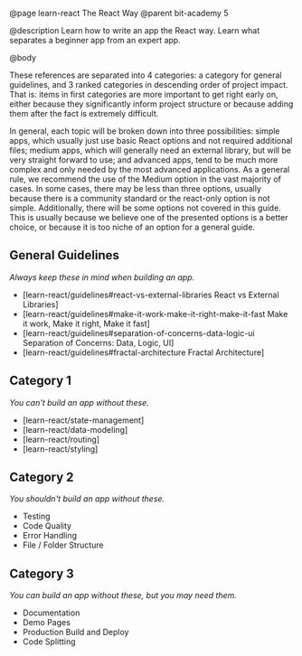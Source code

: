 @page learn-react The React Way
@parent bit-academy 5

@description Learn how to write an app the React way. Learn what separates a beginner app from an expert app.

@body

These references are separated into 4 categories: a category for general guidelines, and 3 ranked categories in descending order of project impact. That is: items in first categories are more important to get right early on, either because they significantly inform project structure or because adding them after the fact is extremely difficult.

In general, each topic will be broken down into three possibilities: simple apps, which usually just use basic React options and not required additional files; medium apps, which will generally need an external library, but will be very straight forward to use; and advanced apps, tend to be much more complex and only needed by the most advanced applications. As a general rule, we recommend the use of the Medium option in the vast majority of cases. In some cases, there may be less than three options, usually because there is a community standard or the react-only option is not simple. Additionally, there will be some options not covered in this guide. This is usually because we believe one of the presented options is a better choice, or because it is too niche of an option for a general guide.

## General Guidelines

_Always keep these in mind when building an app._

- [learn-react/guidelines#react-vs-external-libraries React vs External Libraries]
- [learn-react/guidelines#make-it-work-make-it-right-make-it-fast Make it work, Make it right, Make it fast]
- [learn-react/guidelines#separation-of-concerns-data-logic-ui Separation of Concerns: Data, Logic, UI]
- [learn-react/guidelines#fractal-architecture Fractal Architecture]

## Category 1

_You can't build an app without these._

- [learn-react/state-management]
- [learn-react/data-modeling]
- [learn-react/routing]
- [learn-react/styling]

## Category 2

_You shouldn't build an app without these._

- Testing
- Code Quality
- Error Handling
- File / Folder Structure

## Category 3

_You can build an app without these, but you may need them._

- Documentation
- Demo Pages
- Production Build and Deploy
- Code Splitting
